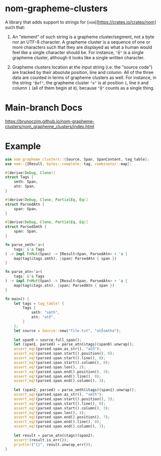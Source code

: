 # nom-grapheme-clusters

A library that adds support to strings for (`nom`)[https://crates.io/crates/nom]
such that:

1. An "element" of such string is a grapheme cluster/segment, not a byte nor an
    UTF-8 character. A grapheme cluster is a sequence of one or more characters
    such that they are displayed as what a human would feel like a single
    character should be. For instance, `"m̤̊"` is a single grapheme cluster,
    although it looks like a single written character.

2. Grapheme clusters location at the input string (i.e. the "source code") are
    tracked by their absolute position, line and column. All of the three data
    are counted in terms of grapheme clusters as well. For instance, in the
    string `"m̤̊ef"`, the grapheme cluster `"e"` is at position `1`, line `0` and
    column `1` (all of them begin at `0`), because `"m̤̊"` counts as a single
    thing.

# Main-branch Docs

https://brunoczim.github.io/nom-grapheme-clusters/nom_grapheme_clusters/index.html

# Example
```rust
use nom_grapheme_clusters::{Source, Span, SpanContent, tag_table};
use nom::{IResult, bytes::complete::tag, combinator::map};

#[derive(Debug, Clone)]
struct Tags {
    smth: Span,
    atn: Span,
}

#[derive(Debug, Clone, PartialEq, Eq)]
struct ParsedAtn {
    span: Span,
}

#[derive(Debug, Clone, PartialEq, Eq)]
struct ParsedSmth {
    span: Span,
}

fn parse_smth<'a>(
    tags: &'a Tags
) -> impl FnMut(Span) -> IResult<Span, ParsedAtn> + 'a {
    map(tag(&tags.smth), |span| ParsedAtn { span })
}

fn parse_atn<'a>(
    tags: &'a Tags
) -> impl FnMut(Span) -> IResult<Span, ParsedAtn> + 'a {
    map(tag(&tags.atn), |span| ParsedAtn { span })
}

fn main() {
    let tags = tag_table! {
        Tags {
            smth: "smth",
            atn: "atn̩̊",
        }
    };
    let source = Source::new("file.txt", "atn̩̊smtha");
   
    let span0 = source.full_span();
    let (span1, parsed) = parse_atn(&tags)(span0).unwrap();
    assert_eq!(parsed.span.as_str(), "atn̩̊");
    assert_eq!(parsed.span.start().position(), 0);
    assert_eq!(parsed.span.start().line(), 0);
    assert_eq!(parsed.span.start().column(), 0);
    assert_eq!(parsed.span.len(), 3);
    assert_eq!(parsed.span.end().position(), 3);
    assert_eq!(parsed.span.end().line(), 0);
    assert_eq!(parsed.span.end().column(), 3);
   
    let (span2, parsed) = parse_smth(&tags)(span1).unwrap();
    assert_eq!(parsed.span.as_str(), "smth");
    assert_eq!(parsed.span.start().position(), 3);
    assert_eq!(parsed.span.start().line(), 0);
    assert_eq!(parsed.span.start().column(), 3);
    assert_eq!(parsed.span.len(), 4);
    assert_eq!(parsed.span.end().position(), 7);
    assert_eq!(parsed.span.end().line(), 0);
    assert_eq!(parsed.span.end().column(), 7);
   
    let result = parse_atn(&tags)(span2);
    assert!(result.is_err());
    println!("{}", result.unwrap_err());
}
```
